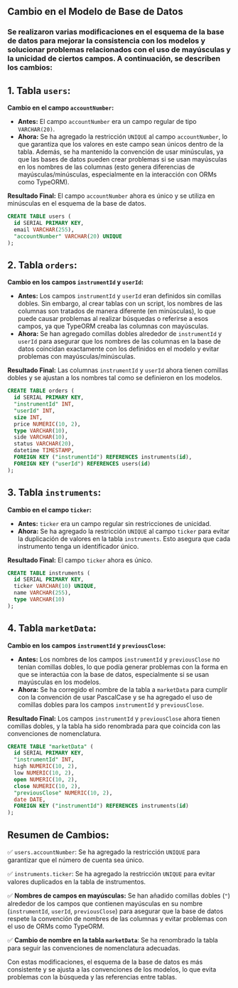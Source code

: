 ## Cambio en el Modelo de Base de Datos

### Se realizaron varias modificaciones en el esquema de la base de datos para mejorar la consistencia con los modelos y solucionar problemas relacionados con el uso de mayúsculas y la unicidad de ciertos campos. A continuación, se describen los cambios:

## 1. Tabla `users`:
**Cambio en el campo `accountNumber`:**

- **Antes:** El campo `accountNumber` era un campo regular de tipo `VARCHAR(20)`.
- **Ahora:** Se ha agregado la restricción `UNIQUE` al campo `accountNumber`, lo que garantiza que los valores en este campo sean únicos dentro de la tabla. Además, se ha mantenido la convención de usar minúsculas, ya que las bases de datos pueden crear problemas si se usan mayúsculas en los nombres de las columnas (esto genera diferencias de mayúsculas/minúsculas, especialmente en la interacción con ORMs como TypeORM).

**Resultado Final:** El campo `accountNumber` ahora es único y se utiliza en minúsculas en el esquema de la base de datos.

```sql
CREATE TABLE users (
  id SERIAL PRIMARY KEY,
  email VARCHAR(255),
  "accountNumber" VARCHAR(20) UNIQUE
);
```

## 2. Tabla `orders`:
**Cambio en los campos `instrumentId` y `userId`:**

- **Antes:** Los campos `instrumentId` y `userId` eran definidos sin comillas dobles. Sin embargo, al crear tablas con un script, los nombres de las columnas son tratados de manera diferente (en minúsculas), lo que puede causar problemas al realizar búsquedas o referirse a esos campos, ya que TypeORM creaba las columnas con mayúsculas.
- **Ahora:** Se han agregado comillas dobles alrededor de `instrumentId` y `userId` para asegurar que los nombres de las columnas en la base de datos coincidan exactamente con los definidos en el modelo y evitar problemas con mayúsculas/minúsculas.

**Resultado Final:** Las columnas `instrumentId` y `userId` ahora tienen comillas dobles y se ajustan a los nombres tal como se definieron en los modelos.

```sql
CREATE TABLE orders (
  id SERIAL PRIMARY KEY,
  "instrumentId" INT,
  "userId" INT,
  size INT,
  price NUMERIC(10, 2),
  type VARCHAR(10),
  side VARCHAR(10),
  status VARCHAR(20),
  datetime TIMESTAMP,
  FOREIGN KEY ("instrumentId") REFERENCES instruments(id),
  FOREIGN KEY ("userId") REFERENCES users(id)
);
```

## 3. Tabla `instruments`:
**Cambio en el campo `ticker`:**

- **Antes:** `ticker` era un campo regular sin restricciones de unicidad.
- **Ahora:** Se ha agregado la restricción `UNIQUE` al campo `ticker` para evitar la duplicación de valores en la tabla `instruments`. Esto asegura que cada instrumento tenga un identificador único.

**Resultado Final:** El campo `ticker` ahora es único.

```sql
CREATE TABLE instruments (
  id SERIAL PRIMARY KEY,
  ticker VARCHAR(10) UNIQUE,
  name VARCHAR(255),
  type VARCHAR(10)
);
```

## 4. Tabla `marketData`:
**Cambio en los campos `instrumentId` y `previousClose`:**

- **Antes:** Los nombres de los campos `instrumentId` y `previousClose` no tenían comillas dobles, lo que podía generar problemas con la forma en que se interactúa con la base de datos, especialmente si se usan mayúsculas en los modelos.
- **Ahora:** Se ha corregido el nombre de la tabla a `marketData` para cumplir con la convención de usar PascalCase y se ha agregado el uso de comillas dobles para los campos `instrumentId` y `previousClose`.

**Resultado Final:** Los campos `instrumentId` y `previousClose` ahora tienen comillas dobles, y la tabla ha sido renombrada para que coincida con las convenciones de nomenclatura.

```sql
CREATE TABLE "marketData" (
  id SERIAL PRIMARY KEY,
  "instrumentId" INT,
  high NUMERIC(10, 2),
  low NUMERIC(10, 2),
  open NUMERIC(10, 2),
  close NUMERIC(10, 2),
  "previousClose" NUMERIC(10, 2),
  date DATE,
  FOREIGN KEY ("instrumentId") REFERENCES instruments(id)
);
```

## Resumen de Cambios:
✅ `users.accountNumber`: Se ha agregado la restricción `UNIQUE` para garantizar que el número de cuenta sea único.

✅ `instruments.ticker`: Se ha agregado la restricción `UNIQUE` para evitar valores duplicados en la tabla de instrumentos.

✅ **Nombres de campos en mayúsculas:** Se han añadido comillas dobles (`"`) alrededor de los campos que contienen mayúsculas en su nombre (`instrumentId`, `userId`, `previousClose`) para asegurar que la base de datos respete la convención de nombres de las columnas y evitar problemas con el uso de ORMs como TypeORM.

✅ **Cambio de nombre en la tabla `marketData`**: Se ha renombrado la tabla para seguir las convenciones de nomenclatura adecuadas.

Con estas modificaciones, el esquema de la base de datos es más consistente y se ajusta a las convenciones de los modelos, lo que evita problemas con la búsqueda y las referencias entre tablas.


